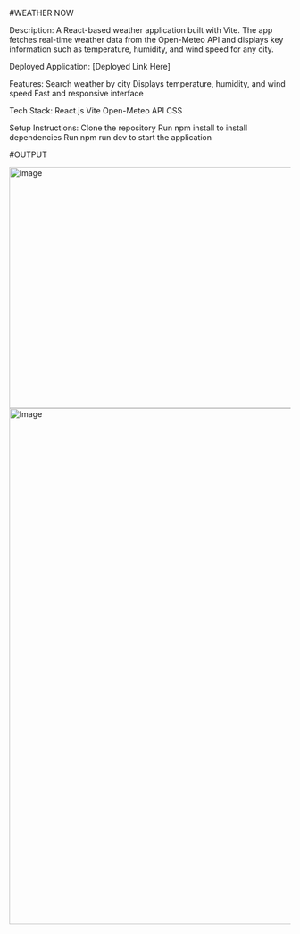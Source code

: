 #WEATHER NOW

Description:
A React-based weather application built with Vite. The app fetches real-time weather data from the Open-Meteo API and displays key information such as temperature, humidity, and wind speed for any city.

Deployed Application:
[Deployed Link Here]

Features:
Search weather by city
Displays temperature, humidity, and wind speed
Fast and responsive interface

Tech Stack:
React.js
Vite
Open-Meteo API
CSS

Setup Instructions:
Clone the repository
Run npm install to install dependencies
Run npm run dev to start the application

#OUTPUT

<img width="608" height="432" alt="Image" src="https://github.com/user-attachments/assets/a0c275a2-1f7a-4a78-8abe-cf6b6223a51a" />

<img width="539" height="925" alt="Image" src="https://github.com/user-attachments/assets/6745f996-8ec3-4de4-b3eb-412be2b30a2e" />
